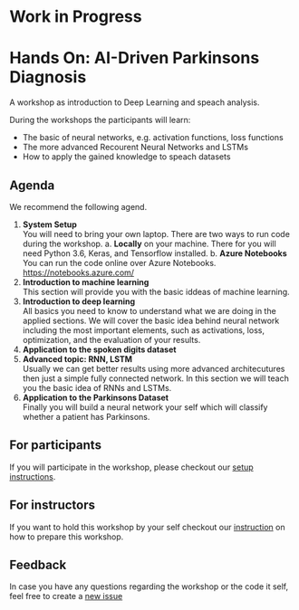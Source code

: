 # **Work in Progress**
# Hands On: AI-Driven Parkinsons Diagnosis
A workshop as introduction to Deep Learning and speach analysis.

During the workshops the participants will learn:
- The basic of neural networks, e.g. activation functions, loss functions
- The more advanced Recourent Neural Networks and LSTMs
- How to apply the gained knowledge to speach datasets

## Agenda
We recommend the following agend.

1. **System Setup** <br>
    You will need to bring your own laptop. There are two ways to run code during the workshop.
    a. **Locally** on your machine. There for you will need Python 3.6, Keras, and Tensorflow installed.
    b. **Azure Notebooks** You can run the code online over Azure Notebooks. https://notebooks.azure.com/
2. **Introduction to machine learning** <br>
This section will provide you with the basic iddeas of machine learning.
3. **Introduction to deep learning** <br>
All basics you need to know to understand what we are doing in the applied sections. We will cover the basic idea behind neural network including the most important elements, such as activations, loss, optimization, and the evaluation of your results.
4. **Application to the spoken digits dataset** <br>
5. **Advanced topic: RNN, LSTM** <br>
Usually we can get better results using more advanced architecutures then just a simple fully connected network. In this section we will teach you the basic idea of RNNs and LSTMs.
6. **Application to the Parkinsons Dataset**<br>
Finally you will build a neural network your self which will classify whether a patient has Parkinsons.

## For participants
If you will participate in the workshop, please checkout our [setup instructions](/workshop-material/readme-participants.md).

## For instructors
If you want to hold this workshop by your self checkout our [instruction](/workshop-material/readme-instructors.md) on how to prepare this workshop.

## Feedback
In case you have any questions regarding the workshop or the code it self, feel free to create a [new issue](https://github.com/TUM-Microsoft-Student-Partners/AI-Driven-Parkinsons-Diagnosis/issues/new)
